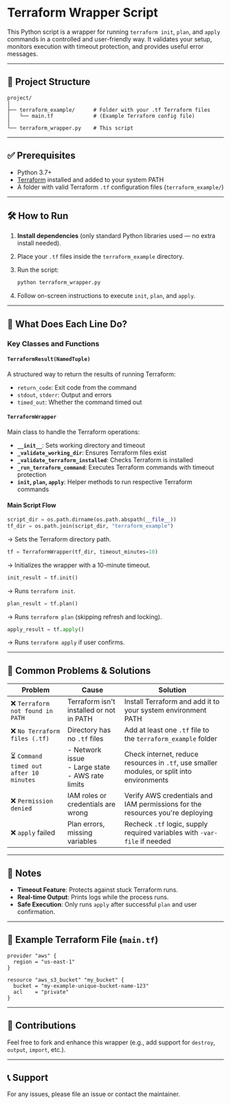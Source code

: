 # Terraform Wrapper Script

This Python script is a wrapper for running `terraform init`, `plan`, and `apply` commands in a controlled and user-friendly way. It validates your setup, monitors execution with timeout protection, and provides useful error messages.

---

## 📁 Project Structure

```
project/
│
├── terraform_example/      # Folder with your .tf Terraform files
│   └── main.tf             # (Example Terraform config file)
│
└── terraform_wrapper.py    # This script
```

---

## ✅ Prerequisites

* Python 3.7+
* [Terraform](https://developer.hashicorp.com/terraform/downloads) installed and added to your system PATH
* A folder with valid Terraform `.tf` configuration files (`terraform_example/`)

---

## 🛠️ How to Run

1. **Install dependencies** (only standard Python libraries used — no extra install needed).
2. Place your `.tf` files inside the `terraform_example` directory.
3. Run the script:

   ```bash
   python terraform_wrapper.py
   ```
4. Follow on-screen instructions to execute `init`, `plan`, and `apply`.

---

## 🧠 What Does Each Line Do?

### Key Classes and Functions

#### `TerraformResult(NamedTuple)`

A structured way to return the results of running Terraform:

* `return_code`: Exit code from the command
* `stdout`, `stderr`: Output and errors
* `timed_out`: Whether the command timed out

#### `TerraformWrapper`

Main class to handle the Terraform operations:

* **`__init__`**: Sets working directory and timeout
* **`_validate_working_dir`**: Ensures Terraform files exist
* **`_validate_terraform_installed`**: Checks Terraform is installed
* **`_run_terraform_command`**: Executes Terraform commands with timeout protection
* **`init`, `plan`, `apply`**: Helper methods to run respective Terraform commands

#### Main Script Flow

```python
script_dir = os.path.dirname(os.path.abspath(__file__))
tf_dir = os.path.join(script_dir, "terraform_example")
```

→ Sets the Terraform directory path.

```python
tf = TerraformWrapper(tf_dir, timeout_minutes=10)
```

→ Initializes the wrapper with a 10-minute timeout.

```python
init_result = tf.init()
```

→ Runs `terraform init`.

```python
plan_result = tf.plan()
```

→ Runs `terraform plan` (skipping refresh and locking).

```python
apply_result = tf.apply()
```

→ Runs `terraform apply` if user confirms.

---

## 🚨 Common Problems & Solutions

| Problem                                | Cause                                                   | Solution                                                                                   |
| -------------------------------------- | ------------------------------------------------------- | ------------------------------------------------------------------------------------------ |
| ❌ `Terraform not found in PATH`        | Terraform isn't installed or not in PATH                | Install Terraform and add it to your system environment PATH                               |
| ❌ `No Terraform files (.tf)`           | Directory has no `.tf` files                            | Add at least one `.tf` file to the `terraform_example` folder                              |
| ⏳ `Command timed out after 10 minutes` | - Network issue<br> - Large state<br> - AWS rate limits | Check internet, reduce resources in `.tf`, use smaller modules, or split into environments |
| ❌ `Permission denied`                  | IAM roles or credentials are wrong                      | Verify AWS credentials and IAM permissions for the resources you're deploying              |
| ❌ `apply` failed                       | Plan errors, missing variables                          | Recheck `.tf` logic, supply required variables with `-var-file` if needed                  |

---

## 📌 Notes

* **Timeout Feature**: Protects against stuck Terraform runs.
* **Real-time Output**: Prints logs while the process runs.
* **Safe Execution**: Only runs `apply` after successful `plan` and user confirmation.

---

## 📃 Example Terraform File (`main.tf`)

```hcl
provider "aws" {
  region = "us-east-1"
}

resource "aws_s3_bucket" "my_bucket" {
  bucket = "my-example-unique-bucket-name-123"
  acl    = "private"
}
```

---

## 🤝 Contributions

Feel free to fork and enhance this wrapper (e.g., add support for `destroy`, `output`, `import`, etc.).

---

## 📞 Support

For any issues, please file an issue or contact the maintainer.

